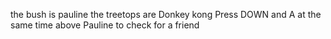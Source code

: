 the bush is pauline
the treetops are Donkey kong
Press DOWN and A at the same time above Pauline to check for a friend